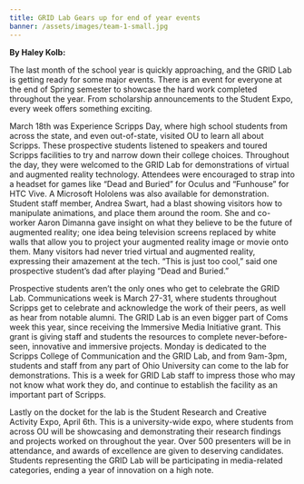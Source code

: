 ```yaml
---
title: GRID Lab Gears up for end of year events
banner: /assets/images/team-1-small.jpg
---
```


**By Haley Kolb:**

The last month of the school year is quickly approaching, and the GRID Lab is getting ready for some major events. There is an event for everyone at the end of Spring semester to showcase the hard work completed throughout the year. From scholarship announcements to the Student Expo, every week offers something exciting.

March 18th was Experience Scripps Day, where high school students from across the state, and even out-of-state, visited OU to learn all about Scripps. These prospective students listened to speakers and toured Scripps facilities to try and narrow down their college choices. Throughout the day, they were welcomed to the GRID Lab for demonstrations of virtual and augmented reality technology. Attendees were encouraged to strap into a headset for games like “Dead and Buried” for Oculus and “Funhouse” for HTC Vive. A Microsoft Hololens was also available for demonstration. Student staff member, Andrea Swart, had a blast showing visitors how to manipulate animations, and place them around the room. She and co-worker Aaron Dimanna gave insight on what they believe to be the future of augmented reality; one idea being television screens replaced by white walls that allow you to project your augmented reality image or movie onto them. Many visitors had never tried virtual and augmented reality, expressing their amazement at the tech. “This is just too cool,” said one prospective student’s dad after playing “Dead and Buried.”

Prospective students aren’t the only ones who get to celebrate the GRID Lab. Communications week is March 27-31, where students throughout Scripps get to celebrate and acknowledge the work of their peers, as well as hear from notable alumni. The GRID Lab is an even bigger part of Coms week this year, since receiving the Immersive Media Initiative grant. This grant is giving staff and students the resources to complete never-before-seen, innovative and immersive projects. Monday is dedicated to the Scripps College of Communication and the GRID Lab, and from 9am-3pm, students and staff from any part of Ohio University can come to the lab for demonstrations. This is a week for GRID Lab staff to impress those who may not know what work they do, and continue to establish the facility as an important part of Scripps.

Lastly on the docket for the lab is the Student Research and Creative Activity Expo, April 6th. This is a university-wide expo, where students from across OU will be showcasing and demonstrating their research findings and projects worked on throughout the year. Over 500 presenters will be in attendance, and awards of excellence are given to deserving candidates. Students representing the GRID Lab will be participating in media-related categories, ending a year of innovation on a high note.
